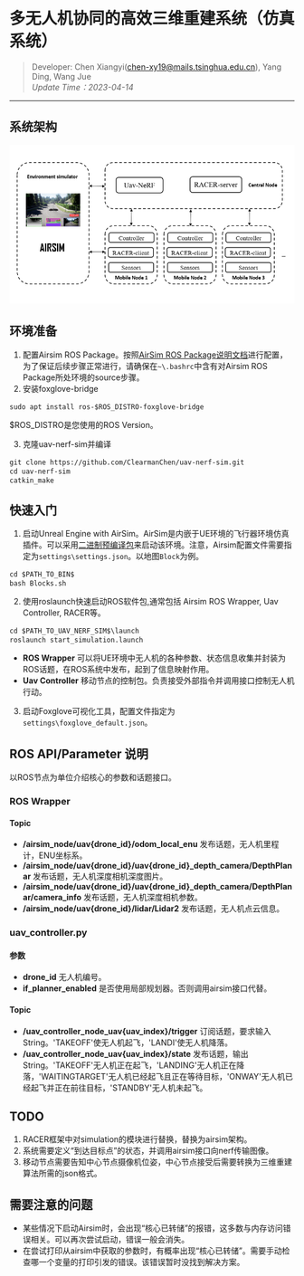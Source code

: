 # 多无人机协同的高效三维重建系统（仿真系统）
> Developer:
> Chen Xiangyi(chen-xy19@mails.tsinghua.edu.cn), Yang Ding, Wang Jue    
> *Update Time：2023-04-14*
---

## 系统架构
![系统整体架构](resource/structure1.png)
## 环境准备
1. 配置Airsim ROS Package。按照[AirSim ROS Package说明文档](https://microsoft.github.io/AirSim/airsim_ros_pkgs/)进行配置，为了保证后续步骤正常进行，请确保在`~\.bashrc`中含有对Airsim ROS Package所处环境的source步骤。
2. 安装foxglove-bridge
```
sudo apt install ros-$ROS_DISTRO-foxglove-bridge
```
$ROS_DISTRO是您使用的ROS Version。  

  3. 克隆uav-nerf-sim并编译
```
git clone https://github.com/ClearmanChen/uav-nerf-sim.git
cd uav-nerf-sim
catkin_make
```


## 快速入门
1. 启动Unreal Engine with AirSim。AirSim是内嵌于UE环境的飞行器环境仿真插件。可以采用[二进制预编译包](https://microsoft.github.io/AirSim/use_precompiled/)来启动该环境。注意，Airsim配置文件需要指定为`settings\settings.json`。以地图`Block`为例。
```
cd $PATH_TO_BIN$
bash Blocks.sh
```

2. 使用roslaunch快速启动ROS软件包,通常包括 Airsim ROS Wrapper, Uav Controller, RACER等。
```
cd $PATH_TO_UAV_NERF_SIM$\launch
roslaunch start_simulation.launch
```

- **ROS Wrapper** 可以将UE环境中无人机的各种参数、状态信息收集并封装为ROS话题，在ROS系统中发布，起到了信息映射作用。
- **Uav Controller** 移动节点的控制包。负责接受外部指令并调用接口控制无人机行动。

3. 启动Foxglove可视化工具，配置文件指定为`settings\foxglove_default.json`。
## ROS API/Parameter 说明
以ROS节点为单位介绍核心的参数和话题接口。

### ROS Wrapper
#### **Topic**
- **/airsim_node/uav{drone_id}/odom_local_enu** 发布话题，无人机里程计，ENU坐标系。
- **/airsim_node/uav{drone_id}/uav{drone_id}_depth_camera/DepthPlanar** 发布话题，无人机深度相机深度图片。
- **/airsim_node/uav{drone_id}/uav{drone_id}_depth_camera/DepthPlanar/camera_info** 发布话题，无人机深度相机参数。
- **/airsim_node/uav{drone_id}/lidar/Lidar2** 发布话题，无人机点云信息。

### uav_controller.py
#### **参数**
- **drone_id** 无人机编号。
- **if_planner_enabled** 是否使用局部规划器。否则调用airsim接口代替。
#### **Topic**
- **/uav_controller_node_uav{uav_index}/trigger** 订阅话题，要求输入String。'TAKEOFF'使无人机起飞，'LANDI'使无人机降落。
- **/uav_controller_node_uav{uav_index}/state** 发布话题，输出String。'TAKEOFF'无人机正在起飞，'LANDING'无人机正在降落，'WAITINGTARGET'无人机已经起飞且正在等待目标，'ONWAY'无人机已经起飞并正在前往目标，'STANDBY'无人机未起飞。

## TODO
1. RACER框架中对simulation的模块进行替换，替换为airsim架构。
2. 系统需要定义“到达目标点”的状态，并调用airsim接口向nerf传输图像。
3. 移动节点需要告知中心节点摄像机位姿，中心节点接受后需要转换为三维重建算法所需的json格式。
## 需要注意的问题
- 某些情况下启动Airsim时，会出现“核心已转储”的报错，这多数与内存访问错误相关。可以再次尝试启动，错误一般会消失。
- 在尝试打印从airsim中获取的参数时，有概率出现“核心已转储”。需要手动检查哪一个变量的打印引发的错误。该错误暂时没找到解决方案。